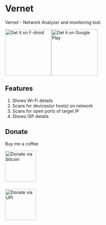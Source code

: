# Vernet

Vernet - Network Analyzer and monitoring tool.

<a href='https://f-droid.org/packages/org.fsociety.vernet'><img alt='Get it on F-droid' src='https://fdroid.gitlab.io/artwork/badge/get-it-on.png'  width="150" /></a><a href='https://play.google.com/store/apps/details?id=org.fsociety.vernet.store'><img alt='Get it on Google Play' src='https://play.google.com/intl/en_us/badges/static/images/badges/en_badge_web_generic.png'  width="150" /></a>

## Features

1. Shows Wi-Fi details
2. Scans for devices(or hosts) on network
3. Scans for open ports of target IP
4. Shows ISP details

## Donate

Buy me a coffee

<a href='bitcoin:bc1qx5ut0sf2tngkwtwyjglgsu0xrf6d852shzxjye?amount=0.0000401'><img alt='Donate via bitcoin' src='https://bitcoin.org/img/icons/logotop.svg' width="100" /></a>

<a href='upi://pay?pa=fs0c13ty@upi&pn=&cu=INR&mode=02&purpose=00&orgid=189999&sign=MEUCIEoP30F/ZPNOETHIYldw7p1U52Lm6FLxQ01B/VFRFIi2AiEAo8XtzJAGnHx6CgonnE8CcQCEsh/P5GtcbJ6araI/1ws=' ><img alt='Donate via UPI' src='https://www.npci.org.in/images/npci/upi/upi-logo.png' style='margin-top: 10px;' width="100"/></a>

